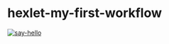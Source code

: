 # hexlet-my-first-workflow

[![say-hello](https://github.com/KsenosNick/hexlet-my-first-workflow/actions/workflows/say-hello.yml/badge.svg)](https://github.com/KsenosNick/hexlet-my-first-workflow/actions/workflows/say-hello.yml)
